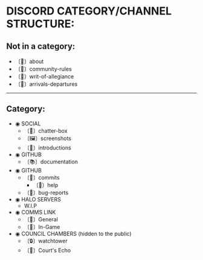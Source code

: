 # DISCORD CATEGORY/CHANNEL STRUCTURE:

## Not in a category:

* 〔📝〕about
* 〔📕〕community-rules
* 〔📜〕writ-of-allegiance
* 〔🚪〕arrivals-departures

---

## Category:

* ◉ SOCIAL
  * 〔💬〕chatter-box
  * 〔🖼️〕screenshot️s
  * 〔👋〕introductions
* ◉ GITHUB
  * 〔📚〕documentation
* ◉ GITHUB
    * 〔🔔〕commits
      * 〔🙋〕help
    * 〔🐛〕bug-reports
* ◉ HALO SERVERS
  * W.I.P
* ◉ COMMS LINK
  * 〔🎤〕General
  * 〔🎤〕In-Game
* ◉ COUNCIL CHAMBERS (hidden to the public)
  * 〔🔒〕watchtower
  * 〔🎤〕Court's Echo